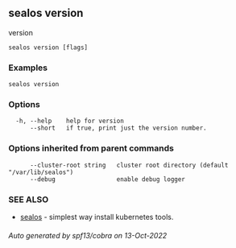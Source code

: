 ## sealos version

version

```
sealos version [flags]
```

### Examples

```
sealos version
```

### Options

```
  -h, --help    help for version
      --short   if true, print just the version number.
```

### Options inherited from parent commands

```
      --cluster-root string   cluster root directory (default "/var/lib/sealos")
      --debug                 enable debug logger
```

### SEE ALSO

* [sealos](sealos.md)	 - simplest way install kubernetes tools.

###### Auto generated by spf13/cobra on 13-Oct-2022
